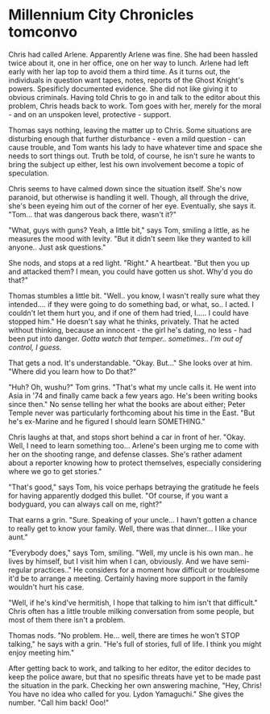 <!-- TITLE: Millennium City Chronicles tomconvo -->
<!-- SUBTITLE: A game log for Millennium City Chronicles -->

# Millennium City Chronicles tomconvo

Chris had called Arlene. Apparently Arlene was fine. She had been hassled twice about it, one in her office, one on her way to lunch. Arlene had left early with her lap top to avoid them a third time. As it turns out, the individuals in question want tapes, notes, reports of the Ghost Knight's powers. Spesificly documented evidence. She did not like giving it to obvious criminals. Having told Chris to go in and talk to the editor about this problem, Chris heads back to work. Tom goes with her, merely for the moral - and on an unspoken level, protective - support.

Thomas says nothing, leaving the matter up to Chris. Some situations are disturbing enough that further disturbance - even a mild question - can cause trouble, and Tom wants his lady to have whatever time and space she needs to sort things out. Truth be told, of course, he isn't sure he wants to bring the subject up either, lest his own involvement become a topic of speculation.

Chris seems to have calmed down since the situation itself. She's now paranoid, but otherwise is handling it well. Though, all through the drive, she's been eyeing him out of the corner of her eye. Eventually, she says it. "Tom... that was dangerous back there, wasn't it?"

"What, guys with guns? Yeah, a little bit," says Tom, smiling a little, as he measures the mood with levity. "But it didn't seem like they wanted to kill anyone.. Just ask questions."

She nods, and stops at a red light. "Right." A heartbeat. "But then you up and attacked them? I mean, you could have gotten us shot. Why'd you do that?"

Thomas stumbles a little bit. "Well.. you know, I wasn't really sure what they intended.... if they were going to do something bad, or what, so.. I acted. I couldn't let them hurt you, and if one of them had tried, I..... I could have stopped him." He doesn't say what he thinks, privately. That he acted without thinking, because an innocent - the girl he's dating, no less - had been put into danger. _Gotta watch that temper.. sometimes.. I'm out of control, I guess._

That gets a nod. It's understandable. "Okay. But..." She looks over at him. "Where did you learn how to Do that?"

"Huh? Oh, wushu?" Tom grins. "That's what my uncle calls it. He went into Asia in '74 and finally came back a few years ago. He's been writing books since then." No sense telling her what the books are about either; Peter Temple never was particularly forthcoming about his time in the East. "But he's ex-Marine and he figured I should learn SOMETHING."

Chris laughs at that, and stops short behind a car in front of her. "Okay. Well, I need to learn something too... Arlene's been urging me to come with her on the shooting range, and defense classes. She's rather adament about a reporter knowing how to protect themselves, especially considering where we go to get stories."

"That's good," says Tom, his voice perhaps betraying the gratitude he feels for having apparently dodged this bullet. "Of course, if you want a bodyguard, you can always call on me, right?"

That earns a grin. "Sure. Speaking of your uncle... I havn't gotten a chance to really get to know your family. Well, there was that dinner... I like your aunt."

"Everybody does," says Tom, smiling. "Well, my uncle is his own man.. he lives by himself, but I visit him when I can, obviously. And we have semi-regular practices.." He considers for a moment how difficult or troublesome it'd be to arrange a meeting. Certainly having more support in the family wouldn't hurt his case.

"Well, if he's kind've hermitish, I hope that talking to him isn't that difficult." Chris often has a little trouble milking conversation from some people, but most of them there isn't a problem.

Thomas nods. "No problem. He... well, there are times he won't STOP talking," he says with a grin. "He's full of stories, full of life. I think you might enjoy meeting him."

After getting back to work, and talking to her editor, the editor decides to keep the police aware, but that no spesific threats have yet to be made past the situation in the park. Checking her own answering machine, "Hey, Chris! You have no idea who called for you. Lydon Yamaguchi." She gives the number. "Call him back! Ooo!"